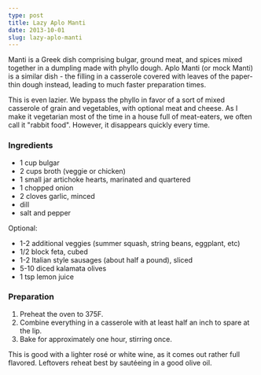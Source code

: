 ```yaml
---
type: post
title: Lazy Aplo Manti
date: 2013-10-01
slug: lazy-aplo-manti
---
```


Manti is a Greek dish comprising bulgar, ground meat, and spices mixed together
in a dumpling made with phyllo dough.  Aplo Manti (or mock Manti) is a similar
dish - the filling in a casserole covered with leaves of the paper-thin dough
instead, leading to much faster preparation times.

This is even lazier.  We bypass the phyllo in favor of a sort of mixed casserole
of grain and vegetables, with optional meat and cheese.  As I make it vegetarian
most of the time in a house full of meat-eaters, we often call it "rabbit food".
However, it disappears quickly every time.

### Ingredients

* 1 cup bulgar
* 2 cups broth (veggie or chicken)
* 1 small jar artichoke hearts, marinated and quartered
* 1 chopped onion
* 2 cloves garlic, minced
* dill
* salt and pepper

Optional:

* 1-2 additional veggies (summer squash, string beans, eggplant, etc)
* 1/2 block feta, cubed
* 1-2 Italian style sausages (about half a pound), sliced
* 5-10 diced kalamata olives
* 1 tsp lemon juice

### Preparation

1. Preheat the oven to 375F.
2. Combine everything in a casserole with at least half an inch to spare at the
   lip.
3. Bake for approximately one hour, stirring once.

This is good with a lighter ros&eacute; or white wine, as it comes out rather
full flavored.  Leftovers reheat best by saut&eacute;eing in a good olive oil.
